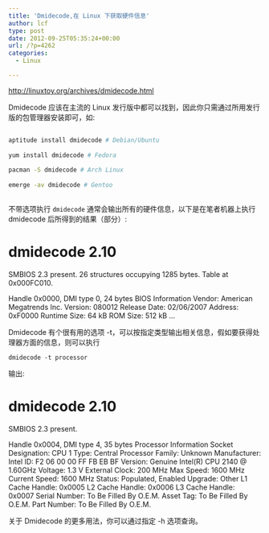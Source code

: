 ```yaml
---
title: 'Dmidecode,在 Linux 下获取硬件信息'
author: lcf
type: post
date: 2012-09-25T05:35:24+00:00
url: /?p=4262
categories:
  - Linux

---
```

<http://linuxtoy.org/archives/dmidecode.html>

Dmidecode 应该在主流的 Linux 发行版中都可以找到，因此你只需通过所用发行版的包管理器安装即可，如: 

```bash
  
aptitude install dmidecode # Debian/Ubuntu
  
yum install dmidecode # Fedora
  
pacman -S dmidecode # Arch Linux
  
emerge -av dmidecode # Gentoo
  
```

不带选项执行 `dmidecode` 通常会输出所有的硬件信息，以下是在笔者机器上执行 dmidecode 后所得到的结果（部分）: 

# dmidecode 2.10
SMBIOS 2.3 present.
26 structures occupying 1285 bytes.
Table at 0x000FC010.

Handle 0x0000, DMI type 0, 24 bytes
BIOS Information
        Vendor: American Megatrends Inc.
        Version: 080012
        Release Date: 02/06/2007
        Address: 0xF0000
        Runtime Size: 64 kB
        ROM Size: 512 kB
...

Dmidecode 有个很有用的选项 -t，可以按指定类型输出相关信息，假如要获得处理器方面的信息，则可以执行

    dmidecode -t processor 

输出: 

# dmidecode 2.10
SMBIOS 2.3 present.

Handle 0x0004, DMI type 4, 35 bytes
Processor Information
        Socket Designation: CPU 1
        Type: Central Processor
        Family: Unknown
        Manufacturer: Intel
        ID: F2 06 00 00 FF FB EB BF
        Version: Genuine Intel(R) CPU            2140  @ 1.60GHz
        Voltage: 1.3 V
        External Clock: 200 MHz
        Max Speed: 1600 MHz
        Current Speed: 1600 MHz
        Status: Populated, Enabled
        Upgrade: Other
        L1 Cache Handle: 0x0005
        L2 Cache Handle: 0x0006
        L3 Cache Handle: 0x0007
        Serial Number: To Be Filled By O.E.M.
        Asset Tag: To Be Filled By O.E.M.
        Part Number: To Be Filled By O.E.M.

关于 Dmidecode 的更多用法，你可以通过指定 -h 选项查询。